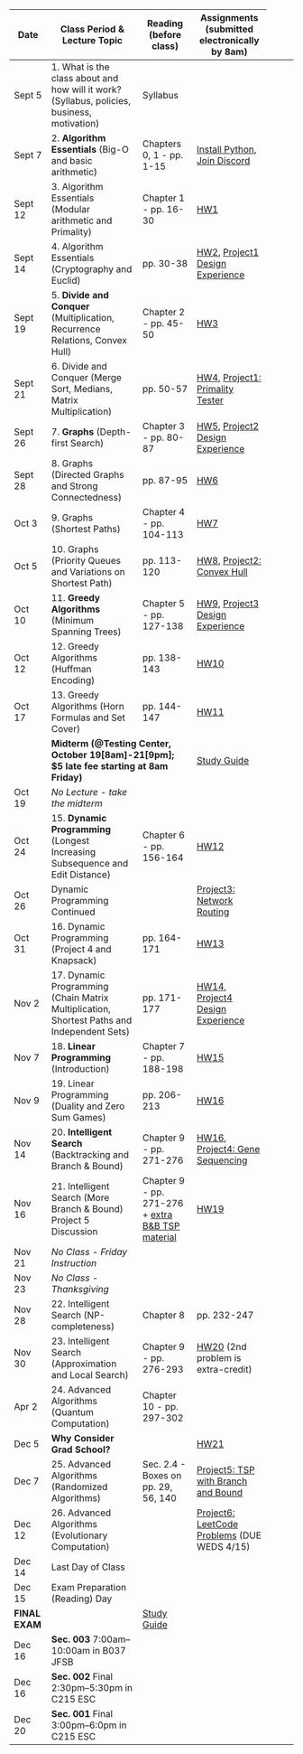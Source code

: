

| Date | Class Period & Lecture Topic | Reading (before class) | Assignments (submitted electronically by 8am) |
| --- | --- | --- | --- |
| Sept 5 | 1. What is the class about and how will it work?  (Syllabus, policies, business, motivation) | Syllabus |   |
| Sept 7 | 2. **Algorithm Essentials** (Big-O and basic arithmetic) | Chapters 0, 1 - pp. 1-15 | [Install Python](./installing-python.md), [Join Discord](./discord.md) |
| Sept 12 | 3. Algorithm Essentials (Modular arithmetic and Primality) | Chapter 1 - pp. 16-30 | [HW1](assignments.md#1) |
| Sept 14 | 4. Algorithm Essentials (Cryptography and Euclid) | pp. 30-38 | [HW2](assignments.md#2), [Project1 Design Experience](projects/) |
| Sept 19 | 5. **Divide and Conquer** (Multiplication, Recurrence Relations, Convex Hull) | Chapter 2 - pp. 45-50 | [HW3](assignments.md#3) |
| Sept 21 | 6. Divide and Conquer (Merge Sort, Medians, Matrix Multiplication) | pp. 50-57 | [HW4](assignments.md#4), [Project1: Primality Tester](projects/Fermat.php)  |
| Sept 26 | 7. **Graphs** (Depth-first Search) | Chapter 3 - pp. 80-87 | [HW5](assignments.md#5), [Project2 Design Experience](projects/) |
| Sept 28 | 8. Graphs (Directed Graphs and Strong Connectedness) | pp. 87-95 | [HW6](assignments.md#6) |
| Oct 3 | 9. Graphs (Shortest Paths) | Chapter 4 - pp. 104-113 | [HW7](assignments.md#7) |
| Oct 5 | 10. Graphs (Priority Queues and Variations on Shortest Path) | pp. 113-120 | [HW8](assignments.md#8), [Project2: Convex Hull](projects/ConvexHull.php) |
| Oct 10 | 11. **Greedy Algorithms** (Minimum Spanning Trees) | Chapter 5 - pp. 127-138 | [HW9](assignments.md#9), [Project3 Design Experience](projects/)  |
| Oct 12 |  12. Greedy Algorithms (Huffman Encoding) | pp. 138-143 | [HW10](assignments.md#10) |
| Oct 17 | 13. Greedy Algorithms (Horn Formulas and Set Cover) | pp. 144-147 | [HW11](assignments.md#11) |
| <td colspan=2>**Midterm (@Testing Center, October 19[8am]-21[9pm]; $5 late fee starting at 8am Friday)** </td> <td> [Study Guide](misc/midterm_study_guide.pdf) </td> |
| Oct 19 | *No Lecture - take the midterm* |  |  |
| Oct 24 | 15. **Dynamic Programming** (Longest Increasing Subsequence and Edit Distance) | Chapter 6 - pp. 156-164 | [HW12](assignments.md#12) |
| Oct 26 | Dynamic Programming Continued |  | [Project3: Network Routing](projects/NetworkRouting.php) |
| Oct 31 | 16. Dynamic Programming (Project 4 and Knapsack) | pp. 164-171 | [HW13](assignments.md#13) |
| Nov 2 | 17. Dynamic Programming (Chain Matrix Multiplication, Shortest Paths and Independent Sets) | pp. 171-177 | [HW14](assignments.md#14), [Project4 Design Experience](projects/) |
| Nov 7 | 18. **Linear Programming** (Introduction) | Chapter 7 - pp. 188-198 | [HW15](assignments.md#15) |
| Nov 9 | 19. Linear Programming (Duality and Zero Sum Games) | pp. 206-213 | [HW16](assignments.md#16) |
| Nov 14 | 20. **Intelligent Search** (Backtracking and Branch & Bound) | Chapter 9 - pp. 271-276 | [HW16](assignments.md#16), [Project4: Gene Sequencing](projects/GeneSequencing.php) |
| Nov 16 | 21. Intelligent Search (More Branch & Bound) Project 5 Discussion  | Chapter 9 - pp. 271-276 + [extra B&B TSP material](misc/TSPHorowitz.pdf) | [HW19](assignments.md#19) |
| Nov 21 | *No Class - Friday Instruction* |  |  |
| Nov 23 | *No Class - Thanksgiving* |  |  |
| Nov 28 | 22. Intelligent Search (NP-completeness) | Chapter 8 | pp. 232-247 | [Project5 Design Experience](projects/) |
| Nov 30 | 23.  Intelligent Search (Approximation and Local Search) | Chapter 9 - pp. 276-293 | [HW20](assignments.md#20) (2nd problem is extra-credit) |
| Apr 2 | 24. Advanced Algorithms (Quantum Computation) | Chapter 10 - pp. 297-302 |  |
| Dec 5 | **Why Consider Grad School?** |  | [HW21](assignments.md#21) |
| Dec 7 | 25. Advanced Algorithms (Randomized Algorithms) | Sec. 2.4 - Boxes on pp. 29, 56, 140 | [Project5: TSP with Branch and Bound](projects/TSP.php) |
| Dec 12 | 26. Advanced Algorithms (Evolutionary Computation) |  | [Project6: LeetCode Problems](https://docs.google.com/document/d/1PdPCN3vfkQboSjYg-g8PrHbexOTWMvejhw2GX5L2spw/edit?usp=sharing) (DUE WEDS 4/15)  |
| Dec 14 | Last Day of Class |  |  |
| Dec 15 | Exam Preparation (Reading) Day |  |  |
| **FINAL EXAM** |   |  [Study Guide](misc/final_study_guide.pdf)  |
| Dec 16 | **Sec. 003** 7:00am–10:00am in B037 JFSB | |
| Dec 16 | **Sec. 002** Final 2:30pm–5:30pm in C215 ESC |  |
| Dec 20 | **Sec. 001** Final 3:00pm–6:0pm in C215 ESC |  |
